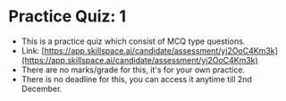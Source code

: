 # Practice Quiz: 1

* This is a practice quiz which consist of MCQ type questions.
* Link: [https://app.skillspace.ai/candidate/assessment/yj2OoC4Km3k](https://app.skillspace.ai/candidate/assessment/yj2OoC4Km3k)
* There are no marks/grade for this, it's for your own practice.
* There is no deadline for this, you can access it anytime till 2nd December.
